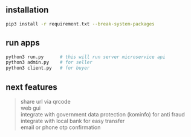 ## installation  
```bash
pip3 install -r requirement.txt --break-system-packages
```

## run apps   
```bash
python3 run.py		# this will run server microservice api
python3 admin.py	# for seller
python3 client.py	# for buyer
```

## next features
> share url via qrcode  
> web gui  
> integrate with government data protection (kominfo) for anti fraud  
> integrate with local bank for easy transfer  
> email or phone otp confirmation  
